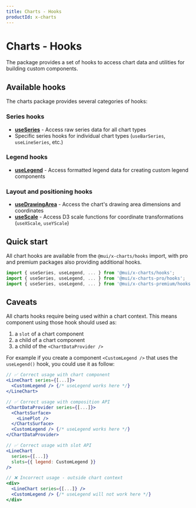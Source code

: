 ```yaml
---
title: Charts - Hooks
productId: x-charts
---
```


# Charts - Hooks

<p class="description">The package provides a set of hooks to access chart data and utilities for building custom components.</p>

## Available hooks

The charts package provides several categories of hooks:

### Series hooks

- [**useSeries**](/x/react-charts/hooks/use-series/) - Access raw series data for all chart types
- Specific series hooks for individual chart types (`useBarSeries`, `useLineSeries`, etc.)

### Legend hooks

- [**useLegend**](/x/react-charts/hooks/use-legend/) - Access formatted legend data for creating custom legend components

### Layout and positioning hooks

- [**useDrawingArea**](/x/react-charts/hooks/use-drawing-area/) - Access the chart's drawing area dimensions and coordinates
- [**useScale**](/x/react-charts/hooks/use-scale/) - Access D3 scale functions for coordinate transformations (`useXScale`, `useYScale`)

## Quick start

All chart hooks are available from the `@mui/x-charts/hooks` import, with pro and premium packages also providing additional hooks.

```js
import { useSeries, useLegend, ... } from '@mui/x-charts/hooks';
import { useSeries, useLegend, ... } from '@mui/x-charts-pro/hooks';
import { useSeries, useLegend, ... } from '@mui/x-charts-premium/hooks';
```

## Caveats

All charts hooks require being used within a chart context.
This means component using those hook should used as:

1. a `slot` of a chart component
2. a child of a chart component
3. a child of the `<ChartDataProvider />`

For example if you create a component `<CustomLegend />` that uses the `useLegend()` hook, you could use it as follow:

```jsx
// ✅ Correct usage with chart component
<LineChart series={[...]}>
  <CustomLegend /> {/* useLegend works here */}
</LineChart>

// ✅ Correct usage with composition API
<ChartDataProvider series={[...]}>
  <ChartsSurface>
    <LinePlot />
  </ChartsSurface>
  <CustomLegend /> {/* useLegend works here */}
</ChartDataProvider>

// ✅ Correct usage with slot API
<LineChart
  series={[...]}
  slots={{ legend: CustomLegend }}
/>

// ❌ Incorrect usage - outside chart context
<div>
  <LineChart series={[...]} />
  <CustomLegend /> {/* useLegend will not work here */}
</div>
```
